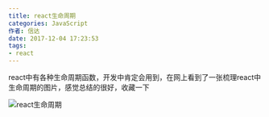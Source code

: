 ```yaml
---
title: react生命周期
categories: JavaScript
作者: 信达
date: 2017-12-04 17:23:53
tags: 
- react
---
```


react中有各种生命周期函数，开发中肯定会用到，在网上看到了一张梳理react中生命周期的图片，感觉总结的很好，收藏一下

<!--more-->

![react生命周期](http://ouf94m87t.bkt.clouddn.com/react%E7%94%9F%E5%91%BD%E5%91%A8%E6%9C%9F.png)



